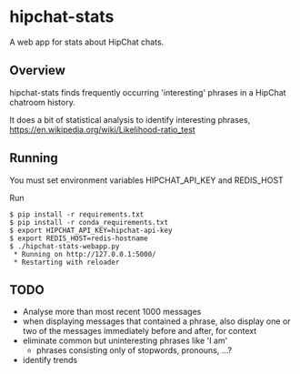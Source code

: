 # hipchat-stats

A web app for stats about HipChat chats.

## Overview

hipchat-stats finds frequently occurring 'interesting' phrases in a HipChat chatroom history.

It does a bit of statistical analysis to identify interesting phrases, https://en.wikipedia.org/wiki/Likelihood-ratio_test

## Running

You must set environment variables HIPCHAT_API_KEY and REDIS_HOST

Run 

```
$ pip install -r requirements.txt
$ pip install -r conda_requirements.txt
$ export HIPCHAT_API_KEY=hipchat-api-key
$ export REDIS_HOST=redis-hostname
$ ./hipchat-stats-webapp.py
 * Running on http://127.0.0.1:5000/
 * Restarting with reloader
```

## TODO

  * Analyse more than most recent 1000 messages
  * when displaying messages that contained a phrase, also display one or two of the messages immediately before and after, for context
  * eliminate common but uninteresting phrases like 'I am'
    * phrases consisting only of stopwords, pronouns, ...?
  * identify trends
